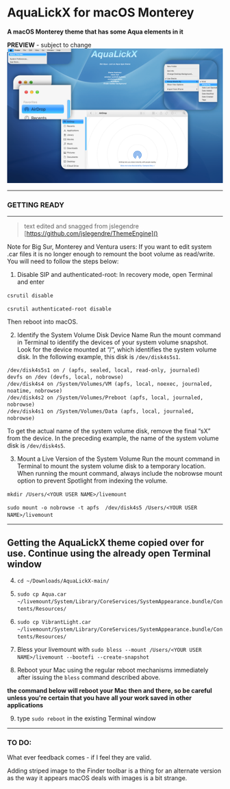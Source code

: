 # AquaLickX for macOS Monterey
**A macOS Monterey theme that has some Aqua elements in it**

**PREVIEW** - subject to change
![AquaLickXPreview@2x](https://github.com/VisualisationExpo/AquaLickX/blob/main/AquaLickXPreview@2x.png?raw=true)

---

### **GETTING READY**

----

> text edited and snagged from jslegendre [https://github.com/jslegendre/ThemeEngine]()

Note for Big Sur, Monterey and Ventura users:
If you want to edit system .car files it is no longer enough to remount the boot volume as read/write.
You will need to follow the steps below:

1. Disable SIP and authenticated-root:
In recovery mode, open Terminal and enter

`csrutil disable`

`csrutil authenticated-root disable`

Then reboot into macOS.

2. Identify the System Volume Disk Device Name
Run the mount command in Terminal to identify the devices of your system volume snapshot. Look for the device mounted at “/“, which identifies the system volume disk.  In the following example, this disk is `/dev/disk4s5s1`.
```
/dev/disk4s5s1 on / (apfs, sealed, local, read-only, journaled)
devfs on /dev (devfs, local, nobrowse)
/dev/disk4s4 on /System/Volumes/VM (apfs, local, noexec, journaled, noatime, nobrowse)
/dev/disk4s2 on /System/Volumes/Preboot (apfs, local, journaled, nobrowse)
/dev/disk4s1 on /System/Volumes/Data (apfs, local, journaled, nobrowse)
```
To get the actual name of the system volume disk, remove the final “sX” from the device. In the preceding example, the name of the system volume disk is `/dev/disk4s5`.

3. Mount a Live Version of the System Volume
Run the mount command in Terminal to mount the system volume disk to a temporary location. When running the mount command, always include the nobrowse mount option to prevent Spotlight from indexing the volume.

`mkdir /Users/<YOUR USER NAME>/livemount`

`sudo mount -o nobrowse -t apfs  /dev/disk4s5 /Users/<YOUR USER NAME>/livemount`

---

## Getting the AquaLickX theme copied over for use. Continue using the already open Terminal window

4. `cd ~/Downloads/AquaLickX-main/`

5. `sudo cp Aqua.car ~/livemount/System/Library/CoreServices/SystemAppearance.bundle/Contents/Resources/`

6. `sudo cp VibrantLight.car ~/livemount/System/Library/CoreServices/SystemAppearance.bundle/Contents/Resources/`

7. Bless your livemount with `sudo bless --mount /Users/<YOUR USER NAME>/livemount --bootefi --create-snapshot`

8. Reboot your Mac using the regular reboot mechanisms immediately after issuing the `bless` command described above.

**the command below will reboot your Mac then and there, so be careful unless you're certain that you have all your work saved in other applications** 

9. type `sudo reboot` in the existing Terminal window

---

### **TO DO:**
What ever feedback comes - if I feel they are valid.

Adding striped image to the Finder toolbar is a thing for an alternate version as the way it appears macOS deals with images is a bit strange.

